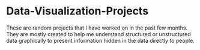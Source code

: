 # Data-Visualization-Projects

These are random projects that I have worked on in the past few months. They are mostly created to help me understand structured or unstructured data graphically to present information hidden in the data directly to people.
